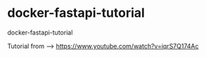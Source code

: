 # docker-fastapi-tutorial
docker-fastapi-tutorial


Tutorial from --> https://www.youtube.com/watch?v=iqrS7Q174Ac
